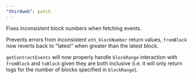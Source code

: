 ```yaml
---
"thirdweb": patch
---
```


Fixes inconsistent block numbers when fetching events.

Prevents errors from inconsistent `eth_blockNumber` return values, `fromBlock` now reverts back to "latest" when greater than the latest block.

`getContractEvents` will now properly handle `blockRange` interaction with `fromBlock` and `toBlock` given they are both inclusive (i.e. it will only return logs for the number of blocks specified in `blockRange`).
